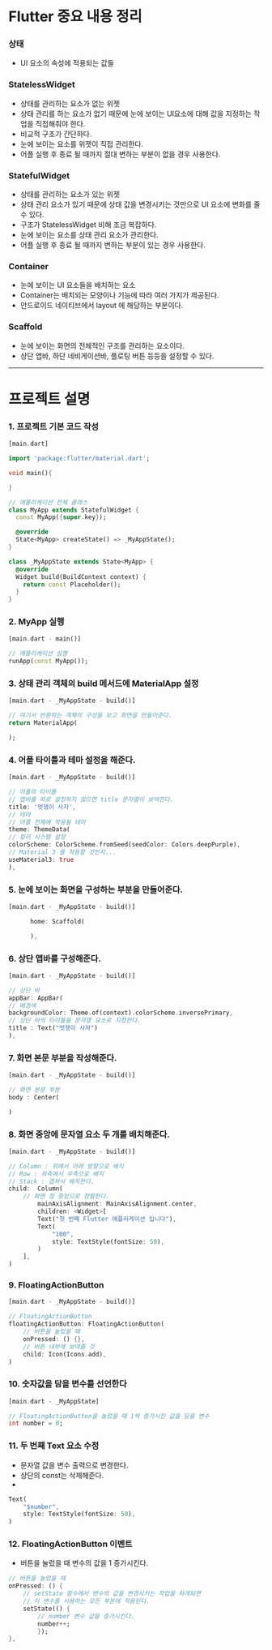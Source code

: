 # Flutter 중요 내용 정리

### 상태
- UI 요소의 속성에 적용되는 값들

### StatelessWidget
- 상태를 관리하는 요소가 없는 위젯
- 상태 관리를 하는 요소가 없기 때문에 눈에 보이는 UI요소에 대해 값을 지정하는 작업을 직접해줘야 한다.
- 비교적 구조가 간단하다.
- 눈에 보이는 요소를 위젯이 직접 관리한다.
- 어플 실행 후 종료 될 때까지 절대 변하는 부분이 없을 경우 사용한다.

### StatefulWidget
- 상태를 관리하는 요소가 있는 위젯
- 상태 관리 요소가 있기 때문에 상태 값을 변경시키는 것만으로 UI 요소에 변화를 줄 수 있다.
- 구조가 StatelessWidget 비해 조금 복잡하다.
- 눈에 보이는 요소를 상태 관리 요소가 관리한다.
- 어플 실행 후 종료 될 때까지 변하는 부분이 있는 경우 사용한다.

### Container
- 눈에 보이는 UI 요소들을 배치하는 요소
- Container는 배치되는 모양이나 기능에 따라 여러 가지가 제공된다.
- 안드로이드 네이티브에서 layout 에 해당하는 부분이다.

### Scaffold
- 눈에 보이는 화면의 전체적인 구조를 관리하는 요소이다.
- 상단 앱바, 하단 네비게이션바, 플로팅 버튼 등등을 설정할 수 있다.


---

# 프로젝트 설명

### 1. 프로젝트 기본 코드 작성

```dart
[main.dart]

import 'package:flutter/material.dart';

void main(){

}

// 애플리케이션 전체 클래스
class MyApp extends StatefulWidget {
  const MyApp({super.key});

  @override
  State<MyApp> createState() => _MyAppState();
}

class _MyAppState extends State<MyApp> {
  @override
  Widget build(BuildContext context) {
    return const Placeholder();
  }
}
```

### 2. MyApp 실행

```dart
[main.dart - main()]

// 애플리케이션 실행
runApp(const MyApp());
```

### 3. 상태 관리 객체의 build 메서드에 MaterialApp 설정

```dart
[main.dart - _MyAppState - build()]

// 여기서 반환하는 객체의 구성을 보고 화면을 만들어준다.
return MaterialApp(

);
```

### 4. 어플 타이틀과 테마 설정을 해준다.
```dart
[main.dart - _MyAppState - build()]

// 어플의 타이틀
// 앱바를 따로 설정하지 않으면 title 문자열이 보여진다.
title: '멋쟁이 사자',
// 테마
// 어플 전체에 적용될 테마
theme: ThemeData(
// 컬러 시스템 설정
colorScheme: ColorScheme.fromSeed(seedColor: Colors.deepPurple),
// Material 3 를 적용할 것인지...
useMaterial3: true
),
```

### 5. 눈에 보이는 화면을 구성하는 부분을 만들어준다.
```dart
[main.dart - _MyAppState - build()]

      home: Scaffold(

      ),
```
### 6. 상단 앱바를 구성해준다.
```dart
[main.dart - _MyAppState - build()]

// 상단 바
appBar: AppBar(
// 배경색
backgroundColor: Theme.of(context).colorScheme.inversePrimary,
// 상단 바의 타이틀을 문자열 요소로 지정한다.
title : Text("멋쟁이 사자")
),
```

### 7. 화면 본문 부분을 작성해준다.
```dart
[main.dart - _MyAppState - build()]

// 화면 본문 부분
body : Center(

)
```
### 8. 화면 중앙에 문자열 요소 두 개를 배치해준다.
```dart
[main.dart - _MyAppState - build()]

// Column : 위에서 아래 방향으로 배치
// Row : 좌측에서 우측으로 배치
// Stack : 겹쳐서 배치한다.
child:  Column(
    // 화면 정 중앙으로 정렬한다.
        mainAxisAlignment: MainAxisAlignment.center,
        children: <Widget>[
        Text("첫 번째 Flutter 애플리케이션 입니다"),
        Text(
            "100",
            style: TextStyle(fontSize: 50),
        )
    ],
)
```

### 9. FloatingActionButton

```dart
[main.dart - _MyAppState - build()]

// FloatingActionButton
floatingActionButton: FloatingActionButton(
    // 버튼을 눌렀을 때
    onPressed: () {},
    // 버튼 내부에 보여줄 것
    child: Icon(Icons.add),
)
```

### 10. 숫자값을 담을 변수를 선언한다
```dart
[main.dart - _MyAppState]

// FloatingActionButton을 눌렀을 때 1씩 증가시킨 값을 담을 변수
int number = 0;
```

### 11. 두 번째 Text 요소 수정
- 문자열 값을 변수 출력으로 변경한다.
-  상단의 const는 삭제해준다.
-
```dart
Text(
    "$number",
    style: TextStyle(fontSize: 50),
) 
```

### 12. FloatingActionButton 이벤트
- 버튼을 눌렀을 때 변수의 값을 1 증가시킨다.
```dart
// 버튼을 눌렀을 때
onPressed: () {
    // setState 함수에서 변수의 값을 변경시키는 작업을 하게되면
    // 이 변수를 사용하는 모든 부분에 적용된다.
    setState(() {
        // number 변수 값을 증가시킨다.
        number++;
        });
},
```